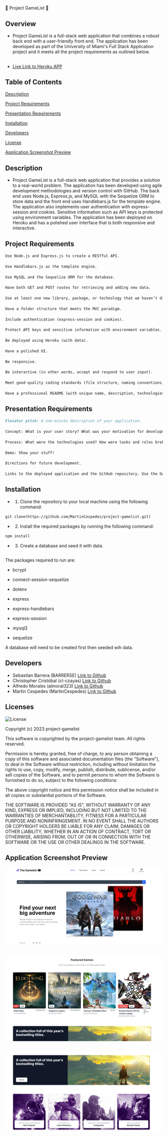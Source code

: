 ## 
:space_invader: Project GameList :space_invader:

## Overview
- Project GameList is a full-stack web application that combines a robust back end with a user-friendly front end. The application has been developed as part of the University of Miami's Full Stack Application project and it meets all the project requirements as outlined below.

##
- [Live Link to Heroku APP](https://project-gamelist.herokuapp.com/)

## Table of Contents

[Description](#description)

[Project Requirements](#project-requirements)

[Presentation Requirements](#presentation-requirements)

[Installation](#installation)

[Developers](#developers)

[License](#license)

[Application Screenshot Preview](#application-screenshot-preview)


## Description

- Project GameList is a full-stack web application that provides a solution to a real-world problem. The application has been developed using agile development methodologies and version control with GitHub. The back end uses Node.js, Express.js, and MySQL with the Sequelize ORM to store data and the front end uses Handlebars.js for the template engine. The application also implements user authentication with express-session and cookies. Sensitive information such as API keys is protected using environment variables. The application has been deployed on Heroku and has a polished user interface that is both responsive and interactive.

## Project Requirements

```md
Use Node.js and Express.js to create a RESTful API.

Use Handlebars.js as the template engine.

Use MySQL and the Sequelize ORM for the database.

Have both GET and POST routes for retrieving and adding new data.

Use at least one new library, package, or technology that we haven’t discussed.

Have a folder structure that meets the MVC paradigm.

Include authentication (express-session and cookies).

Protect API keys and sensitive information with environment variables.

Be deployed using Heroku (with data).

Have a polished UI.

Be responsive.

Be interactive (in other words, accept and respond to user input).

Meet good-quality coding standards (file structure, naming conventions, follows best practices for class/id naming conventions, indentation, quality comments, and so on).

Have a professional README (with unique name, description, technologies used, screenshot, and link to deployed application).
```

## Presentation Requirements

```md
Elevator pitch: A one-minute description of your application.

Concept: What is your user story? What was your motivation for development?

Process: What were the technologies used? How were tasks and roles broken down and assigned? What challenges did you encounter? What were your successes?

Demo: Show your stuff!

Directions for future development.

Links to the deployed application and the GitHub repository. Use the Guide to Deploy with Heroku and MySQL Links to an external site.on The Full-Stack Blog if you need a reminder on how to deploy to Heroku.
```

## Installation

- 1. Clone the repository to your local machine using the following command: 
```md
git clone(https://github.com/MartinCespedes/project-gamelist.git)
```

- 2. Install the required packages by running the following command:
```md 
npm install
```

- 3. Create a database and seed it with data.

##

The packages required to run are:

- bcrypt

- connect-session-sequelize

- dotenv

- express

- express-handlebars

- express-session

- mysql2

- sequelize

A database will need to be created first then seeded wih data.

## Developers

- Sebastian Barrera (BARRERSE) [Link to Github](https://github.com/Barrerse)
- Christopher Cristóbal (cl-czayas) [Link to Github](https://github.com/cl-czayas)
- Alfredo Morales (almoral323) [Link to Github](https://github.com/almoral323)
- Martin Cespedes (MartinCespedes) [Link to Github](https://github.com/MartinCespedes)

## Licenses

![License](https://img.shields.io/badge/License-MIT-yellow.svg)

Copyright (c) 2023 project-gamelist

This software is copyrighted by the project-gamelist team. All rights reserved.

Permission is hereby granted, free of charge, to any person obtaining a copy of this software and associated documentation files (the "Software"), to deal in the Software without restriction, including without limitation the rights to use, copy, modify, merge, publish, distribute, sublicense, and/or sell copies of the Software, and to permit persons to whom the Software is furnished to do so, subject to the following conditions:

The above copyright notice and this permission notice shall be included in all copies or substantial portions of the Software.

THE SOFTWARE IS PROVIDED "AS IS", WITHOUT WARRANTY OF ANY KIND, EXPRESS OR IMPLIED, INCLUDING BUT NOT LIMITED TO THE WARRANTIES OF MERCHANTABILITY, FITNESS FOR A PARTICULAR PURPOSE AND NONINFRINGEMENT. IN NO EVENT SHALL THE AUTHORS OR COPYRIGHT HOLDERS BE LIABLE FOR ANY CLAIM, DAMAGES OR OTHER LIABILITY, WHETHER IN AN ACTION OF CONTRACT, TORT OR OTHERWISE, ARISING FROM, OUT OF OR IN CONNECTION WITH THE SOFTWARE OR THE USE OR OTHER DEALINGS IN THE SOFTWARE.

## Application Screenshot Preview

![GameList Screenshot 1](././public/assets/img/Screenshot_20230201_100852.png)

##

![GameList Screenshot 2](././public/assets/img/Screenshot_20230201_101117.png)

##

![GameList Screenshot 3](././public/assets/img/Screenshot_20230201_101339.png)
